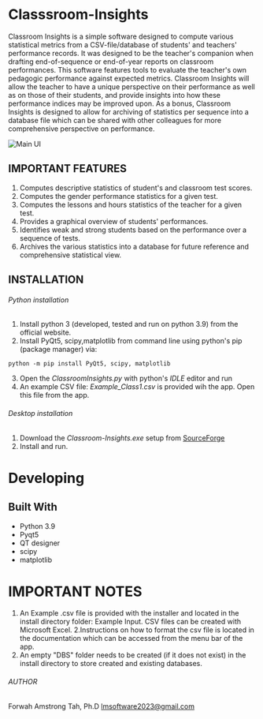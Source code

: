 # Classsroom-Insights
   Classroom Insights is a simple software designed to compute various statistical metrics from a CSV-file/database of students' and teachers' performance records. 
It was designed to be the teacher's companion when drafting end-of-sequence or end-of-year reports on classroom performances. This software features
tools to evaluate the teacher's own pedagogic performance against expected metrics. Classroom Insights will allow the teacher to have a unique
 perspective on their performance as well as on those of their students, and provide insights into how these performance indices may be improved upon.
As a bonus, Classroom Insights is designed to allow for archiving of statistics per sequence into a database file which can be shared with other 
colleagues for  more comprehensive perspective on performance.

![Main UI](https://a.fsdn.com/con/app/proj/classsroom-insights/screenshots/CI_ScoreUI%20.png/max/max/1)

## IMPORTANT FEATURES
1. Computes descriptive statistics of student's and classroom test scores.
2. Computes the gender performance statistics for a given test.
3. Computes the lessons and hours statistics of the teacher for a given test.
4. Provides a graphical overview of students' performances.
5. Identifies weak and strong students based on the performance over a sequence of tests.
6. Archives the various statistics into a database for future reference and comprehensive statistical view.

## INSTALLATION

###### Python installation
1. Install python 3 (developed, tested and run on python 3.9) from the official website.
2. Install PyQt5, scipy,matplotlib  from command line using python's pip (package manager) via:
 ```
 python -m pip install PyQt5, scipy, matplotlib 
 ```
3. Open the *ClassroomInsights.py* with python's *IDLE* editor and run
4. An example CSV file: *Example_Class1.csv* is provided wih the app. Open this file from the app.

###### Desktop installation
1. Download the *Classroom-Insights.exe* setup from [SourceForge](https://sourceforge.net/projects/classsroom-insights/)
2. Install and run.

# Developing
## Built With
* Python 3.9
* Pyqt5
* QT designer
* scipy
* matplotlib

# IMPORTANT NOTES
1. An Example .csv file is provided with the installer and located in the install directory folder: Example Input. 
CSV files can be created with Microsoft Excel.
2.Instructions on how to format the csv  file is located in the documentation which can be accessed from the menu bar of the app.
3. An empty "DBS" folder needs to be created (if it does not exist) in the install directory to store created and existing databases.

###### AUTHOR
Forwah Amstrong Tah, Ph.D <lmsoftware2023@gmail.com>

